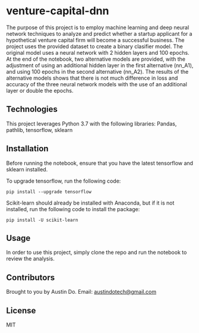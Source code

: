# venture-capital-dnn

The purpose of this project is to employ machine learning and deep neural network techniques to analyze and predict whether a startup applicant for a hypothetical venture capital firm will become a successful business. The project uses the provided dataset to create a binary clasifier model. The original model uses a neural network with 2 hidden layers and 100 epochs. At the end of the notebook, two alternative models are provided, with the adjustment of using an additional hidden layer in the first alternative (nn_A1), and using 100 epochs in the second alternative (nn_A2). The results of the alternative models shows that there is not much difference in loss and accuracy of the three neural network models with the use of an additional layer or double the epochs.

## Technologies

This project leverages Python 3.7 with the following libraries: Pandas, pathlib, tensorflow, sklearn

## Installation

Before running the notebook, ensure that you have the latest tensorflow and sklearn installed.

To upgrade tensorflow, run the following code:

```
pip install --upgrade tensorflow
```

Scikit-learn should already be installed with Anaconda, but if it is not installed, run the following code to install the package:

```
pip install -U scikit-learn
```


## Usage

In order to use this project, simply clone the repo and run the notebook to review the analysis.


## Contributors

Brought to you by Austin Do. Email: austindotech@gmail.com

## License
MIT